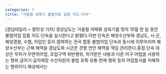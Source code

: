 ```yaml
---
categories: f
title: "가을철 성육기 불법어업 집중 지도·단속"
---
```

[경남데일리 = 황민성 기자] 경상남도는 가을철 어패류 성육기를 맞아 10월 한 달 동안 불법어업 집중 지도·단속을 실시한다고 밝혔다.이번 단속은 해양수산부와 경남도, 시·군, 해양경찰, 수협, 어업인 등이 참여하는 전국 합동 불법어업 단속과 동시에 이루어지며 해양수산부는 근해 해역을 경남도와 시군은 관할 연안 해역을 책임 관리한다.중점 단속 대상은 무허가·무면허어업, 조업구역 위반행위, 허가받은 내용과 다른 어구·어법을 사용하는 행위 금어기·금지체장 수산자원의 불법 포획·유통·판매 행위 등의 어업질서를 저해하는 행위이다.해상에서는